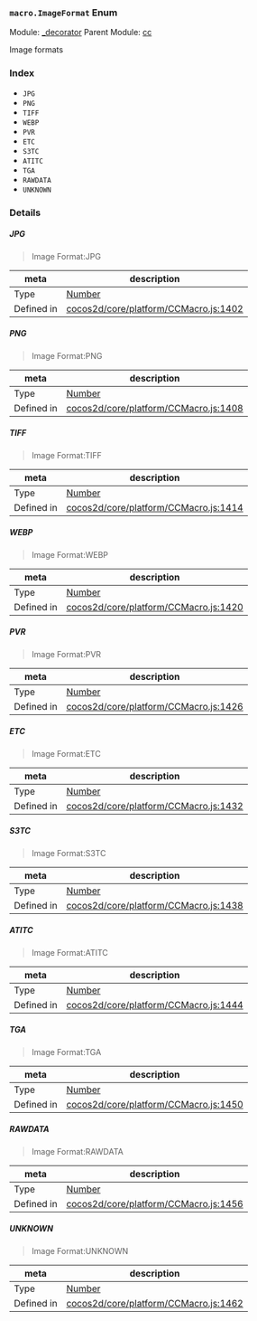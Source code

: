 ### `macro.ImageFormat` Enum



Module: [_decorator](../modules/_decorator.md)
Parent Module: [cc](../modules/cc.md)


Image formats


### Index
  - `JPG`
  - `PNG`
  - `TIFF`
  - `WEBP`
  - `PVR`
  - `ETC`
  - `S3TC`
  - `ATITC`
  - `TGA`
  - `RAWDATA`
  - `UNKNOWN`

### Details


##### JPG

> Image Format:JPG

| meta | description |
|------|-------------|
| Type | <a href="https://developer.mozilla.org/en/JavaScript/Reference/Global_Objects/Number" class="crosslink external" target="_blank">Number</a> |
| Defined in | [cocos2d/core/platform/CCMacro.js:1402](https://github.com/cocos-creator/engine/blob/b4415d3f111db35eb92e588d63bcb560003ea469/cocos2d/core/platform/CCMacro.js#L1402) |



##### PNG

> Image Format:PNG

| meta | description |
|------|-------------|
| Type | <a href="https://developer.mozilla.org/en/JavaScript/Reference/Global_Objects/Number" class="crosslink external" target="_blank">Number</a> |
| Defined in | [cocos2d/core/platform/CCMacro.js:1408](https://github.com/cocos-creator/engine/blob/b4415d3f111db35eb92e588d63bcb560003ea469/cocos2d/core/platform/CCMacro.js#L1408) |



##### TIFF

> Image Format:TIFF

| meta | description |
|------|-------------|
| Type | <a href="https://developer.mozilla.org/en/JavaScript/Reference/Global_Objects/Number" class="crosslink external" target="_blank">Number</a> |
| Defined in | [cocos2d/core/platform/CCMacro.js:1414](https://github.com/cocos-creator/engine/blob/b4415d3f111db35eb92e588d63bcb560003ea469/cocos2d/core/platform/CCMacro.js#L1414) |



##### WEBP

> Image Format:WEBP

| meta | description |
|------|-------------|
| Type | <a href="https://developer.mozilla.org/en/JavaScript/Reference/Global_Objects/Number" class="crosslink external" target="_blank">Number</a> |
| Defined in | [cocos2d/core/platform/CCMacro.js:1420](https://github.com/cocos-creator/engine/blob/b4415d3f111db35eb92e588d63bcb560003ea469/cocos2d/core/platform/CCMacro.js#L1420) |



##### PVR

> Image Format:PVR

| meta | description |
|------|-------------|
| Type | <a href="https://developer.mozilla.org/en/JavaScript/Reference/Global_Objects/Number" class="crosslink external" target="_blank">Number</a> |
| Defined in | [cocos2d/core/platform/CCMacro.js:1426](https://github.com/cocos-creator/engine/blob/b4415d3f111db35eb92e588d63bcb560003ea469/cocos2d/core/platform/CCMacro.js#L1426) |



##### ETC

> Image Format:ETC

| meta | description |
|------|-------------|
| Type | <a href="https://developer.mozilla.org/en/JavaScript/Reference/Global_Objects/Number" class="crosslink external" target="_blank">Number</a> |
| Defined in | [cocos2d/core/platform/CCMacro.js:1432](https://github.com/cocos-creator/engine/blob/b4415d3f111db35eb92e588d63bcb560003ea469/cocos2d/core/platform/CCMacro.js#L1432) |



##### S3TC

> Image Format:S3TC

| meta | description |
|------|-------------|
| Type | <a href="https://developer.mozilla.org/en/JavaScript/Reference/Global_Objects/Number" class="crosslink external" target="_blank">Number</a> |
| Defined in | [cocos2d/core/platform/CCMacro.js:1438](https://github.com/cocos-creator/engine/blob/b4415d3f111db35eb92e588d63bcb560003ea469/cocos2d/core/platform/CCMacro.js#L1438) |



##### ATITC

> Image Format:ATITC

| meta | description |
|------|-------------|
| Type | <a href="https://developer.mozilla.org/en/JavaScript/Reference/Global_Objects/Number" class="crosslink external" target="_blank">Number</a> |
| Defined in | [cocos2d/core/platform/CCMacro.js:1444](https://github.com/cocos-creator/engine/blob/b4415d3f111db35eb92e588d63bcb560003ea469/cocos2d/core/platform/CCMacro.js#L1444) |



##### TGA

> Image Format:TGA

| meta | description |
|------|-------------|
| Type | <a href="https://developer.mozilla.org/en/JavaScript/Reference/Global_Objects/Number" class="crosslink external" target="_blank">Number</a> |
| Defined in | [cocos2d/core/platform/CCMacro.js:1450](https://github.com/cocos-creator/engine/blob/b4415d3f111db35eb92e588d63bcb560003ea469/cocos2d/core/platform/CCMacro.js#L1450) |



##### RAWDATA

> Image Format:RAWDATA

| meta | description |
|------|-------------|
| Type | <a href="https://developer.mozilla.org/en/JavaScript/Reference/Global_Objects/Number" class="crosslink external" target="_blank">Number</a> |
| Defined in | [cocos2d/core/platform/CCMacro.js:1456](https://github.com/cocos-creator/engine/blob/b4415d3f111db35eb92e588d63bcb560003ea469/cocos2d/core/platform/CCMacro.js#L1456) |



##### UNKNOWN

> Image Format:UNKNOWN

| meta | description |
|------|-------------|
| Type | <a href="https://developer.mozilla.org/en/JavaScript/Reference/Global_Objects/Number" class="crosslink external" target="_blank">Number</a> |
| Defined in | [cocos2d/core/platform/CCMacro.js:1462](https://github.com/cocos-creator/engine/blob/b4415d3f111db35eb92e588d63bcb560003ea469/cocos2d/core/platform/CCMacro.js#L1462) |



